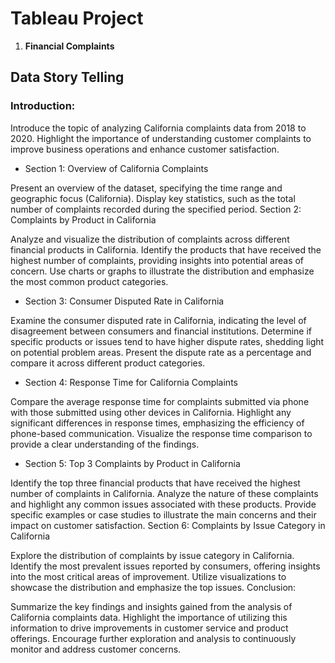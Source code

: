 # Tableau Project 

1. __Financial Complaints__

## Data Story Telling
### Introduction:

Introduce the topic of analyzing California complaints data from 2018 to 2020.
Highlight the importance of understanding customer complaints to improve business operations and enhance customer satisfaction.
- Section 1: Overview of California Complaints

Present an overview of the dataset, specifying the time range and geographic focus (California).
Display key statistics, such as the total number of complaints recorded during the specified period.
Section 2: Complaints by Product in California

Analyze and visualize the distribution of complaints across different financial products in California.
Identify the products that have received the highest number of complaints, providing insights into potential areas of concern.
Use charts or graphs to illustrate the distribution and emphasize the most common product categories.
- Section 3: Consumer Disputed Rate in California

Examine the consumer disputed rate in California, indicating the level of disagreement between consumers and financial institutions.
Determine if specific products or issues tend to have higher dispute rates, shedding light on potential problem areas.
Present the dispute rate as a percentage and compare it across different product categories.
- Section 4: Response Time for California Complaints

Compare the average response time for complaints submitted via phone with those submitted using other devices in California.
Highlight any significant differences in response times, emphasizing the efficiency of phone-based communication.
Visualize the response time comparison to provide a clear understanding of the findings.
- Section 5: Top 3 Complaints by Product in California

Identify the top three financial products that have received the highest number of complaints in California.
Analyze the nature of these complaints and highlight any common issues associated with these products.
Provide specific examples or case studies to illustrate the main concerns and their impact on customer satisfaction.
Section 6: Complaints by Issue Category in California

Explore the distribution of complaints by issue category in California.
Identify the most prevalent issues reported by consumers, offering insights into the most critical areas of improvement.
Utilize visualizations to showcase the distribution and emphasize the top issues.
Conclusion:

Summarize the key findings and insights gained from the analysis of California complaints data.
Highlight the importance of utilizing this information to drive improvements in customer service and product offerings.
Encourage further exploration and analysis to continuously monitor and address customer concerns.


